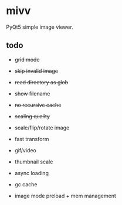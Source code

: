 # mivv

PyQt5 simple image viewer.

## todo

* ~~grid mode~~

* ~~skip invalid image~~

* ~~read directory as glob~~

* ~~show filename~~

* ~~no recursive cache~~

* ~~scaling quality~~

* ~~scale~~/flip/rotate image

* fast transform

* gif/video

* thumbnail scale

* async loading

* gc cache

* image mode preload + mem management
